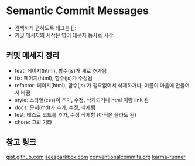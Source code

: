 # Semantic Commit Messages

- 검색하게 편하도록 태그는 []:
- 커밋 메시지의 시작은 영어 대문자 동사로 시작.

## 커밋 메세지 정리

- feat: 페이지(html), 함수(js)가 새로 추가됨
- fix: 페이지(html), 함수(js)가 수정됨
- refactor: 페이지(html), 함수(js) 가 필요없어서 삭제하거나, 이름이 마음에 안들어서 바꿈
- style: 스타일(css)이 추가, 수정, 삭제되거나 html 이랑 link 됨
- docs: 문서(md)가 추가, 수정, 삭제됨
- test: 테스트 코드를 추가, 수정 삭제함 (아직은 몰라도 됨)
- chore: 그외 기타

## 참고 링크

[gist.github.com](https://gist.github.com/joshbuchea/6f47e86d2510bce28f8e7f42ae84c716)
[seesparkbox.com](https://seesparkbox.com/foundry/semantic_commit_messages)
[conventionalcommits.org](https://www.conventionalcommits.org/en/v1.0.0/)
[karma-runner](http://karma-runner.github.io/1.0/dev/git-commit-msg.html)
